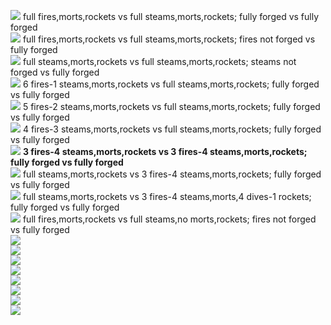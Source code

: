 ![](../images/image.png)
full fires,morts,rockets vs full steams,morts,rockets; fully forged vs fully forged
<br>
![](../images/image-8.png)
full fires,morts,rockets vs full steams,morts,rockets; fires not forged vs fully forged
<br>
![](../images/image-2.png)
full steams,morts,rockets vs full steams,morts,rockets; steams not forged vs fully forged
<br>
![](../images/image-6.png)
6 fires-1 steams,morts,rockets vs full steams,morts,rockets; fully forged vs fully forged
<br>
![](../images/image-7.png)
5 fires-2 steams,morts,rockets vs full steams,morts,rockets; fully forged vs fully forged
<br>
![](../images/image-1.png)
4 fires-3 steams,morts,rockets vs full steams,morts,rockets; fully forged vs fully forged
<br>
![](../images/image-5.png)
**3 fires-4 steams,morts,rockets vs 3 fires-4 steams,morts,rockets; fully forged vs fully forged**
<br>
![](../images/image-3.png)
full steams,morts,rockets vs 3 fires-4 steams,morts,rockets; fully forged vs fully forged
<br>
![](../images/image-4.png)
full steams,morts,rockets vs 3 fires-4 steams,morts,4 dives-1 rockets; fully forged vs fully forged
<br>
![](../images/image-9.png)
full fires,morts,rockets vs full steams,no morts,rockets; fires not forged vs fully forged
<br>
![](../images/image-15.png)
<br>
![](../images/image-10.png)
<br>
![](../images/image-11.png)
<br>
![](../images/image-12.png)
<br>
![](../images/image-13.png)
<br>
![](../images/image-14.png)
<br>
![](images/image-16.png)
<br>
![](images/image-17.png)
